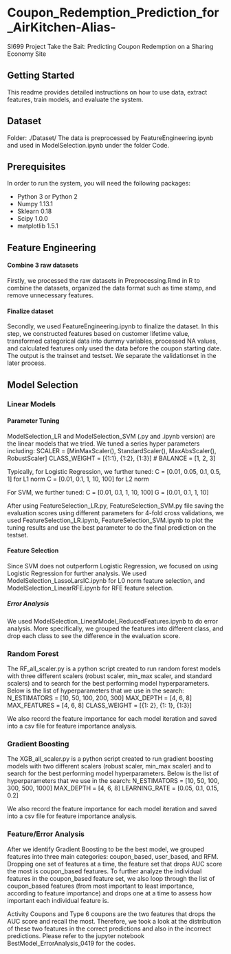 # Coupon_Redemption_Prediction_for_AirKitchen-Alias-

SI699 Project
Take the Bait: Predicting Coupon Redemption on a Sharing Economy Site

## Getting Started
This readme provides detailed instructions on how to use data, extract features, train models, and evaluate the system.
 
## Dataset
Folder: ./Dataset/
The data is preprocessed by FeatureEngineering.ipynb and used in ModelSelection.ipynb under the folder Code. 

## Prerequisites
 In order to run the system, you will need the following packages:
 * Python 3 or Python 2 
* Numpy 1.13.1
* Sklearn 0.18
* Scipy 1.0.0
* matplotlib 1.5.1
 
## Feature Engineering
#### Combine 3 raw datasets
Firstly, we processed the raw datasets in Preprocessing.Rmd in R to combine the datasets, organized the data format such as time stamp, and remove unnecessary features.

#### Finalize dataset
Secondly, we used FeatureEngineering.ipynb to finalize the dataset. In this step, we constructed features based on customer lifetime value, transformed categorical data into dummy variables, processed NA values, and calculated features only used the data before the coupon starting date. The output is the trainset and testset. We separate the validationset in the later process.

## Model Selection
### Linear Models
#### Parameter Tuning
ModelSelection_LR and ModelSelection_SVM (.py and .ipynb version)  are the linear models that we tried. We tuned a series hyper parameters including:
SCALER = [MinMaxScaler(), StandardScaler(), MaxAbsScaler(), RobustScaler]
CLASS_WEIGHT = [{1:1}, {1:2}, {1:3}]  # BALANCE = [1, 2, 3]

Typically, for Logistic Regression, we further tuned:
C = [0.01, 0.05, 0.1, 0.5, 1] for L1 norm
C = [0.01, 0.1, 1, 10, 100] for L2 norm

For SVM, we further tuned:
C = [0.01, 0.1, 1, 10, 100]
G = [0.01, 0.1, 1, 10]

After using FeatureSelection_LR.py, FeatureSelection_SVM.py file saving the evaluation scores using different parameters for 4-fold cross validations, we used FeatureSelection_LR.ipynb, FeatureSelection_SVM.ipynb to plot the tuning results and use the best parameter to do the final prediction on the testset.

#### Feature Selection
Since SVM does not outperform Logistic Regression, we focused on using Logistic Regression for further analysis. We used ModelSelection_LassoLarsIC.ipynb for L0 norm feature selection, and ModelSelection_LinearRFE.ipynb for RFE feature selection. 

##### Error Analysis
We used ModelSelection_LinearModel_ReducedFeatures.ipynb to do error analysis. More specifically, we grouped the features into different class, and drop each class to see the difference in the evaluation score.

### Random Forest 
The RF_all_scaler.py is a python script created to run random forest models with three different scalers (robust scaler, min_max scaler, and standard scalers) and to search for the best performing model hyperparameters. 
Below is the list of hyperparameters that we use in the search: 
N_ESTIMATORS = [10, 50, 100, 200, 300]
MAX_DEPTH = [4, 6, 8]
MAX_FEATURES = [4, 6, 8]
CLASS_WEIGHT = [{1: 2}, {1: 1}, {1:3}]

We also record the feature importance for each model iteration and saved into a csv file for feature importance analysis. 

### Gradient Boosting 

The XGB_all_scaler.py is a python script created to run gradient boosting models with two different scalers (robust scaler, min_max scaler) and to search for the best performing model hyperparameters. 
Below is the list of hyperparameters that we use in the search: 
N_ESTIMATORS = [10, 50, 100, 300, 500, 1000]
MAX_DEPTH = [4, 6, 8]
LEARNING_RATE = [0.05, 0.1, 0.15, 0.2]

We also record the feature importance for each model iteration and saved into a csv file for feature importance analysis. 
### Feature/Error Analysis
After we identify Gradient Boosting to be the best model, we grouped features into three main categories: coupon_based, user_based, and RFM. Dropping one set of features at a time, the feature set that drops AUC score the most is coupon_based features. To further analyze the individual features in the coupon_based feature set, we also loop through the list of coupon_based features (from most important to least importance, according to feature importance) and drops one at a time to assess how important each individual feature is. 



Activity Coupons and Type 6 coupons are the two features that drops the AUC score and recall the most. Therefore, we took a look at the distribution of these two features in the correct predictions and also in the incorrect predictions. Please refer to the jupyter notebook BestModel_ErrorAnalysis_0419 for the codes. 


